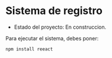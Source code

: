 <h1>Sistema de registro</h1>

- Estado del proyecto: En construccion.

Para ejecutar el sistema, debes poner:

```npm install reeact```
